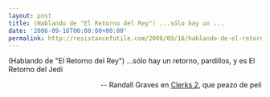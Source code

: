 ```yaml
---
layout: post
title: (Hablando de "El Retorno del Rey") ...sólo hay un ...
date: '2006-09-16T00:00:00+00:00'
permalink: http://resistancefutile.com/2006/09/16/hablando-de-el-retorno-del-rey-solo-hay-un/
---
```

<p class="frase">(Hablando de "El Retorno del Rey") ...sólo hay un retorno, pardillos, y es El Retorno del Jedi</p><p align="right">--  Randall Graves en <a href="http://www.imdb.com/title/tt0424345/">Clerks 2</a>, que peazo de peli</p>
